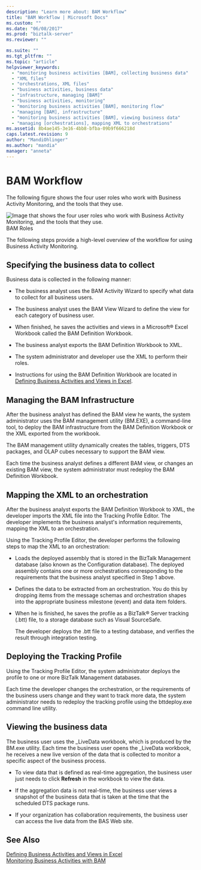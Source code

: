 ```yaml
---
description: "Learn more about: BAM Workflow"
title: "BAM Workflow | Microsoft Docs"
ms.custom: ""
ms.date: "06/08/2017"
ms.prod: "biztalk-server"
ms.reviewer: ""

ms.suite: ""
ms.tgt_pltfrm: ""
ms.topic: "article"
helpviewer_keywords: 
  - "monitoring business activities [BAM], collecting business data"
  - "XML files"
  - "orchestrations, XML files"
  - "business activities, business data"
  - "infrastructure, managing [BAM]"
  - "business activities, monitoring"
  - "monitoring business activities [BAM], monitoring flow"
  - "managing [BAM], infrastructure"
  - "monitoring business activities [BAM], viewing business data"
  - "managing [orchestrations], mapping XML to orchestrations"
ms.assetid: 8b4ae145-3e16-4bb8-bfba-09b9f666218d
caps.latest.revision: 9
author: "MandiOhlinger"
ms.author: "mandia"
manager: "anneta"
---
```

# BAM Workflow
The following figure shows the four user roles who work with Business Activity Monitoring, and the tools that they use.  
  
 ![Image that shows the four user roles who work with Business Activity Monitoring, and the tools that they use.](../core/media/ebiz-tut-bamworkflow.gif "ebiz_tut_bamworkflow")  
BAM Roles  
  
 The following steps provide a high-level overview of the workflow for using Business Activity Monitoring.  
  
## Specifying the business data to collect  
 Business data is collected in the following manner:  
  
-   The business analyst uses the BAM Activity Wizard to specify what data to collect for all business users.  
  
-   The business analyst uses the BAM View Wizard to define the view for each category of business user.  
  
-   When finished, he saves the activities and views in a Microsoft® Excel Workbook called the BAM Definition Workbook.  
  
-   The business analyst exports the BAM Definition Workbook to XML.  
  
-   The system administrator and developer use the XML to perform their roles.  
  
-   Instructions for using the BAM Definition Workbook are located in [Defining Business Activities and Views in Excel](../core/defining-business-activities-and-views-in-excel.md).  
  
## Managing the BAM Infrastructure  
 After the business analyst has defined the BAM view he wants, the system administrator uses the BAM management utility (BM.EXE), a command-line tool, to deploy the BAM infrastructure from the BAM Definition Workbook or the XML exported from the workbook.  
  
 The BAM management utility dynamically creates the tables, triggers, DTS packages, and OLAP cubes necessary to support the BAM view.  
  
 Each time the business analyst defines a different BAM view, or changes an existing BAM view, the system administrator must redeploy the BAM Definition Workbook.  
  
## Mapping the XML to an orchestration  
 After the business analyst exports the BAM Definition Workbook to XML, the developer imports the XML file into the Tracking Profile Editor. The developer implements the business analyst's information requirements, mapping the XML to an orchestration.  
  
 Using the Tracking Profile Editor, the developer performs the following steps to map the XML to an orchestration:  
  
- Loads the deployed assembly that is stored in the BizTalk Management database (also known as the Configuration database). The deployed assembly contains one or more orchestrations corresponding to the requirements that the business analyst specified in Step 1 above.  
  
- Defines the data to be extracted from an orchestration. You do this by dropping items from the message schemas and orchestration shapes into the appropriate business milestone (event) and data item folders.  
  
- When he is finished, he saves the profile as a BizTalk® Server tracking (.btt) file, to a storage database such as Visual SourceSafe.  
  
  The developer deploys the .btt file to a testing database, and verifies the result through integration testing.  
  
## Deploying the Tracking Profile  
 Using the Tracking Profile Editor, the system administrator deploys the profile to one or more BizTalk Management databases.  
  
 Each time the developer changes the orchestration, or the requirements of the business users change and they want to track more data, the system administrator needs to redeploy the tracking profile using the bttdeploy.exe command line utility.  
  
## Viewing the business data  
 The business user uses the _LiveData workbook, which is produced by the BM.exe utility. Each time the business user opens the _LiveData workbook, he receives a new live version of the data that is collected to monitor a specific aspect of the business process.  
  
-   To view data that is defined as real-time aggregation, the business user just needs to click **Refresh** in the workbook to view the data.  
  
-   If the aggregation data is not real-time, the business user views a snapshot of the business data that is taken at the time that the scheduled DTS package runs.  
  
-   If your organization has collaboration requirements, the business user can access the live data from the BAS Web site.  
  
## See Also  
 [Defining Business Activities and Views in Excel](../core/defining-business-activities-and-views-in-excel.md)   
 [Monitoring Business Activities with BAM](../core/monitoring-business-activities-with-bam.md)
